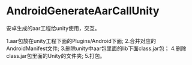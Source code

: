 <!--
 * @Author: ShuaiHan h824612113@163.com
 * @Date: 2023-11-07 13:54:21
 * @LastEditors: ShuaiHan h824612113@163.com
 * @LastEditTime: 2023-11-07 13:55:54
 * @FilePath: \undefinedd:\GitHubProjs\AndroidGenerateAarCallUnity\README.md
 * @Description: 这是默认设置,请设置`customMade`, 打开koroFileHeader查看配置 进行设置: https://github.com/OBKoro1/koro1FileHeader/wiki/%E9%85%8D%E7%BD%AE
-->
# AndroidGenerateAarCallUnity
安卓生成的aar工程给unity使用，交互。


1.aar包放在unity工程下面的Plugins/Android下面;
2.合并对应的AndroidManifest文件;
3.删除unity中aar包里面的lib下面class.jar包；
4.删除class.jar包里面的Unity的文件夹;
5.打包。